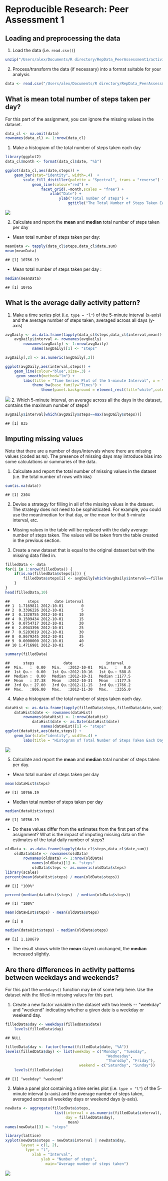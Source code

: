 # Reproducible Research: Peer Assessment 1


## Loading and preprocessing the data
1. Load the data (i.e. `read.csv()`)

```r
unzip("/Users/alex/Documents/R directory/RepData_PeerAssessment1/activity.zip",exdir="./RepData_PeerAssessment1/")
```
2. Process/transform the data (if necessary) into a format suitable for your analysis

```r
data <- read.csv("/Users/alex/Documents/R directory/RepData_PeerAssessment1/activity.csv", colClasses=c("integer","Date","integer"))
```


## What is mean total number of steps taken per day?

For this part of the assignment, you can ignore the missing values in
the dataset.

```r
data_cl <- na.omit(data)
rownames(data_cl) <- 1:nrow(data_cl)
```

1. Make a histogram of the total number of steps taken each day

```r
library(ggplot2) 
data_cl$month <- format(data_cl$date, "%b")

ggplot(data_cl,aes(date,steps)) +
    geom_bar(stat="identity", width=.4)  + 
        scale_fill_distiller(palette = "Spectral", trans = "reverse") +
            geom_line(colour="red") +
                facet_grid(.~month,scales = "free") +
                    xlab("Date") + 
                        ylab("Total number of steps") +
                            ggtitle("The Total Number of Steps Taken Each Day")
```

![](PA1_template_files/figure-html/histplotting-1.png) 

2. Calculate and report the **mean** and **median** total number of steps taken per day

* Mean total number of steps taken per day:

```r
meanData <- tapply(data_cl$steps,data_cl$date,sum)
mean(meanData)
```

```
## [1] 10766.19
```
* Mean total number of steps taken per day :

```r
median(meanData)
```

```
## [1] 10765
```
## What is the average daily activity pattern?
1. Make a time series plot (i.e. `type = "l"`) of the 5-minute interval (x-axis) and the average number of steps taken, averaged across all days (y-axis)

```r
avgDaily <- as.data.frame(tapply(data_cl$steps,data_cl$interval,mean))
    avgDaily$interval <- rownames(avgDaily)
        rownames(avgDaily) <- 1:nrow(avgDaily)
            names(avgDaily)[1] <- "steps"

avgDaily[,2] <- as.numeric(avgDaily[,2])

ggplot(avgDaily,aes(interval,steps)) +
    geom_line(colour="blue",size=.3) +
     geom_smooth(method="lm") +
        labs(title = "Time Series Plot of the 5-minute Interval", x = "5-minute intervals", y = "Average Number of Steps Taken") +
            theme_bw(base_family="Times") +
                theme(panel.background = element_rect(fill="white",colour = 'black'))
```

![](PA1_template_files/figure-html/avgdaily-1.png) 
2. Which 5-minute interval, on average across all the days in the dataset, contains the maximum number of steps?

```r
avgDaily$interval[which(avgDaily$steps==max(avgDaily$steps))]
```

```
## [1] 835
```

## Imputing missing values
Note that there are a number of days/intervals where there are missing
values (coded as `NA`). The presence of missing days may introduce
bias into some calculations or summaries of the data.

1. Calculate and report the total number of missing values in the dataset (i.e. the total number of rows with `NA`s)

```r
sum(is.na(data))
```

```
## [1] 2304
```
2. Devise a strategy for filling in all of the missing values in the dataset. The strategy does not need to be sophisticated. For example, you could use the mean/median for that day, or the mean for that 5-minute interval, etc.

* Missing values in the table will be replaced with the daily average number of steps taken. The values will be taken from the table created in the previous section.

3. Create a new dataset that is equal to the original dataset but with the missing data filled in.


```r
filledData <- data
for(i in 1:nrow(filledData)) {
    if(is.na(filledData$steps[i])) {
        filledData$steps[i] <- avgDaily[which(avgDaily$interval==filledData$interval[i]),]$steps
    }
}
head(filledData,10)
```

```
##        steps       date interval
## 1  1.7169811 2012-10-01        0
## 2  0.3396226 2012-10-01        5
## 3  0.1320755 2012-10-01       10
## 4  0.1509434 2012-10-01       15
## 5  0.0754717 2012-10-01       20
## 6  2.0943396 2012-10-01       25
## 7  0.5283019 2012-10-01       30
## 8  0.8679245 2012-10-01       35
## 9  0.0000000 2012-10-01       40
## 10 1.4716981 2012-10-01       45
```

```r
summary(filledData)
```

```
##      steps             date               interval     
##  Min.   :  0.00   Min.   :2012-10-01   Min.   :   0.0  
##  1st Qu.:  0.00   1st Qu.:2012-10-16   1st Qu.: 588.8  
##  Median :  0.00   Median :2012-10-31   Median :1177.5  
##  Mean   : 37.38   Mean   :2012-10-31   Mean   :1177.5  
##  3rd Qu.: 27.00   3rd Qu.:2012-11-15   3rd Qu.:1766.2  
##  Max.   :806.00   Max.   :2012-11-30   Max.   :2355.0
```
4. Make a histogram of the total number of steps taken each day. 

```r
dataHist <- as.data.frame(tapply(filledData$steps,filledData$date,sum))
    dataHist$date <- rownames(dataHist)
        rownames(dataHist) <- 1:nrow(dataHist)
            dataHist$date <- as.Date(dataHist$date)
                names(dataHist)[1] <- "steps"
ggplot(dataHist,aes(date,steps)) +
    geom_bar(stat="identity", width=.4) +
        labs(title = "Histogram of Total Number of Steps Taken Each Day (no missing data)", x = "Date", y = "Total number of steps")
```

![](PA1_template_files/figure-html/filleddatahist-1.png) 

5. Calculate and report the **mean** and **median** total number of steps taken per day. 
 
* Mean total number of steps taken per day

```r
mean(dataHist$steps)
```

```
## [1] 10766.19
```
* Median total number of steps taken per day

```r
median(dataHist$steps)
```

```
## [1] 10766.19
```

* Do these values differ from the estimates from the first part of the assignment? What is the impact of imputing missing data on the estimates of the total daily number of steps?

```r
oldData <- as.data.frame(tapply(data_cl$steps,data_cl$date,sum))
    oldData$date <- rownames(oldData)
        rownames(oldData) <- 1:nrow(oldData)
            names(oldData)[1] <- "steps"
            oldData$steps <- as.numeric(oldData$steps)
library(scales)
percent(mean(dataHist$steps) / mean(oldData$steps))
```

```
## [1] "100%"
```

```r
percent(median(dataHist$steps)  / median(oldData$steps))
```

```
## [1] "100%"
```

```r
mean(dataHist$steps) - mean(oldData$steps)
```

```
## [1] 0
```

```r
median(dataHist$steps) - median(oldData$steps)
```

```
## [1] 1.188679
```
* The result shows while the **mean** stayed unchanged, the **median** increased slightly.
    
## Are there differences in activity patterns between weekdays and weekends?
For this part the `weekdays()` function may be of some help here. Use
the dataset with the filled-in missing values for this part.

1. Create a new factor variable in the dataset with two levels -- "weekday" and "weekend" indicating whether a given date is a weekday or weekend day.

```r
filledData$day <- weekdays(filledData$date)
    levels(filledData$day)
```

```
## NULL
```

```r
filledData$day <- factor(format(filledData$date, "%A"))
levels(filledData$day) <- list(weekday = c("Monday", "Tuesday",
                                             "Wednesday", 
                                             "Thursday", "Friday"),
                                 weekend = c("Saturday", "Sunday"))
    levels(filledData$day)
```

```
## [1] "weekday" "weekend"
```
2. Make a panel plot containing a time series plot (i.e. `type = "l"`) of the 5-minute interval (x-axis) and the average number of steps taken, averaged across all weekday days or weekend days (y-axis). 

```r
newData <- aggregate(filledData$steps, 
                      list(interval = as.numeric(filledData$interval), 
                           day = filledData$day), 
                            mean)
names(newData)[3] <- "steps"

library(lattice)
xyplot(newData$steps ~ newData$interval | newData$day, 
       layout = c(1, 2), 
         type = "l", 
            xlab = "Interval", 
                ylab = "Number of steps", 
                  main="Average number of steps taken")
```

![](PA1_template_files/figure-html/panleplot-1.png) 
